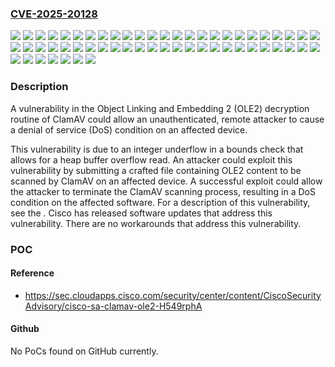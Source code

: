 ### [CVE-2025-20128](https://cve.mitre.org/cgi-bin/cvename.cgi?name=CVE-2025-20128)
![](https://img.shields.io/static/v1?label=Product&message=Cisco%20Secure%20Endpoint&color=blue)
![](https://img.shields.io/static/v1?label=Version&message=1.10.0%20&color=brightgreen)
![](https://img.shields.io/static/v1?label=Version&message=1.10.1%20&color=brightgreen)
![](https://img.shields.io/static/v1?label=Version&message=1.10.2%20&color=brightgreen)
![](https://img.shields.io/static/v1?label=Version&message=1.11.0%20&color=brightgreen)
![](https://img.shields.io/static/v1?label=Version&message=1.11.1%20&color=brightgreen)
![](https://img.shields.io/static/v1?label=Version&message=1.12.0%20&color=brightgreen)
![](https://img.shields.io/static/v1?label=Version&message=1.12.1%20&color=brightgreen)
![](https://img.shields.io/static/v1?label=Version&message=1.12.2%20&color=brightgreen)
![](https://img.shields.io/static/v1?label=Version&message=1.12.3%20&color=brightgreen)
![](https://img.shields.io/static/v1?label=Version&message=1.12.4%20&color=brightgreen)
![](https://img.shields.io/static/v1?label=Version&message=1.12.5%20&color=brightgreen)
![](https://img.shields.io/static/v1?label=Version&message=1.12.6%20&color=brightgreen)
![](https://img.shields.io/static/v1?label=Version&message=1.12.7%20&color=brightgreen)
![](https://img.shields.io/static/v1?label=Version&message=1.13.0%20&color=brightgreen)
![](https://img.shields.io/static/v1?label=Version&message=1.13.1%20&color=brightgreen)
![](https://img.shields.io/static/v1?label=Version&message=1.13.2%20&color=brightgreen)
![](https://img.shields.io/static/v1?label=Version&message=1.14.0%20&color=brightgreen)
![](https://img.shields.io/static/v1?label=Version&message=1.6.0%20&color=brightgreen)
![](https://img.shields.io/static/v1?label=Version&message=1.7.0%20&color=brightgreen)
![](https://img.shields.io/static/v1?label=Version&message=1.8.0%20&color=brightgreen)
![](https://img.shields.io/static/v1?label=Version&message=1.8.1%20&color=brightgreen)
![](https://img.shields.io/static/v1?label=Version&message=1.8.4%20&color=brightgreen)
![](https://img.shields.io/static/v1?label=Version&message=1.9.0%20&color=brightgreen)
![](https://img.shields.io/static/v1?label=Version&message=1.9.1%20&color=brightgreen)
![](https://img.shields.io/static/v1?label=Version&message=6.1.5%20&color=brightgreen)
![](https://img.shields.io/static/v1?label=Version&message=6.1.7%20&color=brightgreen)
![](https://img.shields.io/static/v1?label=Version&message=6.1.9%20&color=brightgreen)
![](https://img.shields.io/static/v1?label=Version&message=6.2.1%20&color=brightgreen)
![](https://img.shields.io/static/v1?label=Version&message=6.2.19%20&color=brightgreen)
![](https://img.shields.io/static/v1?label=Version&message=6.2.3%20&color=brightgreen)
![](https://img.shields.io/static/v1?label=Version&message=6.2.5%20&color=brightgreen)
![](https://img.shields.io/static/v1?label=Version&message=6.2.9%20&color=brightgreen)
![](https://img.shields.io/static/v1?label=Version&message=6.3.1%20&color=brightgreen)
![](https://img.shields.io/static/v1?label=Version&message=6.3.3%20&color=brightgreen)
![](https://img.shields.io/static/v1?label=Version&message=6.3.5%20&color=brightgreen)
![](https://img.shields.io/static/v1?label=Version&message=6.3.7%20&color=brightgreen)
![](https://img.shields.io/static/v1?label=Version&message=7.0.5%20&color=brightgreen)
![](https://img.shields.io/static/v1?label=Version&message=7.1.1%20&color=brightgreen)
![](https://img.shields.io/static/v1?label=Version&message=7.1.5%20&color=brightgreen)
![](https://img.shields.io/static/v1?label=Version&message=7.2.11%20&color=brightgreen)
![](https://img.shields.io/static/v1?label=Version&message=7.2.13%20&color=brightgreen)
![](https://img.shields.io/static/v1?label=Version&message=7.2.3%20&color=brightgreen)
![](https://img.shields.io/static/v1?label=Version&message=7.2.5%20&color=brightgreen)
![](https://img.shields.io/static/v1?label=Version&message=7.2.7%20&color=brightgreen)
![](https://img.shields.io/static/v1?label=Version&message=7.3.1%20&color=brightgreen)
![](https://img.shields.io/static/v1?label=Version&message=7.3.3%20&color=brightgreen)
![](https://img.shields.io/static/v1?label=Version&message=7.3.5%20&color=brightgreen)
![](https://img.shields.io/static/v1?label=Version&message=7.3.9%20&color=brightgreen)
![](https://img.shields.io/static/v1?label=Version&message=8.1.3%20&color=brightgreen)
![](https://img.shields.io/static/v1?label=Version&message=8.1.3.21242%20&color=brightgreen)
![](https://img.shields.io/static/v1?label=Version&message=8.1.5%20&color=brightgreen)
![](https://img.shields.io/static/v1?label=Version&message=8.1.5.21322%20&color=brightgreen)
![](https://img.shields.io/static/v1?label=Version&message=8.1.7%20&color=brightgreen)
![](https://img.shields.io/static/v1?label=Version&message=8.1.7.21417%20&color=brightgreen)
![](https://img.shields.io/static/v1?label=Version&message=8.1.7.21512%20&color=brightgreen)
![](https://img.shields.io/static/v1?label=Vulnerability&message=Heap-based%20Buffer%20Overflow&color=brightgreen)

### Description

A vulnerability in the Object Linking and Embedding 2 (OLE2) decryption routine of ClamAV could allow an unauthenticated, remote attacker to cause a denial of service (DoS) condition on an affected device.This vulnerability is due to an integer underflow in a bounds check that allows for a heap buffer overflow read. An attacker could exploit this vulnerability by submitting a crafted file containing OLE2 content to be scanned by ClamAV on an affected device. A successful exploit could allow the attacker to terminate the ClamAV scanning process, resulting in a DoS condition on the affected software.For a description of this vulnerability, see the .Cisco has released software updates that address this vulnerability. There are no workarounds that address this vulnerability.

### POC

#### Reference
- https://sec.cloudapps.cisco.com/security/center/content/CiscoSecurityAdvisory/cisco-sa-clamav-ole2-H549rphA

#### Github
No PoCs found on GitHub currently.

